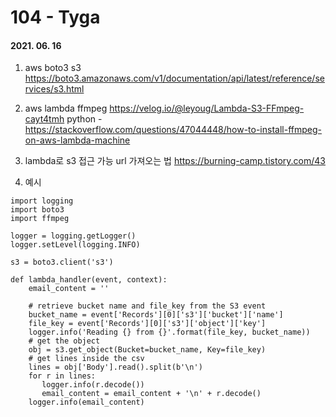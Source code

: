 104 - Tyga
========
#### 2021. 06. 16

1. aws boto3 s3
    <https://boto3.amazonaws.com/v1/documentation/api/latest/reference/services/s3.html>

2. aws lambda ffmpeg
    <https://velog.io/@leyoug/Lambda-S3-FFmpeg-cayt4tmh>
    python - <https://stackoverflow.com/questions/47044448/how-to-install-ffmpeg-on-aws-lambda-machine>

3. lambda로 s3 접근 가능 url 가져오는 법
    <https://burning-camp.tistory.com/43>


4. 예시
```
import logging
import boto3
import ffmpeg

logger = logging.getLogger()
logger.setLevel(logging.INFO)

s3 = boto3.client('s3')

def lambda_handler(event, context):
    email_content = ''

    # retrieve bucket name and file_key from the S3 event
    bucket_name = event['Records'][0]['s3']['bucket']['name']
    file_key = event['Records'][0]['s3']['object']['key']
    logger.info('Reading {} from {}'.format(file_key, bucket_name))
    # get the object
    obj = s3.get_object(Bucket=bucket_name, Key=file_key)
    # get lines inside the csv
    lines = obj['Body'].read().split(b'\n')
    for r in lines:
       logger.info(r.decode())
       email_content = email_content + '\n' + r.decode()
    logger.info(email_content)
```